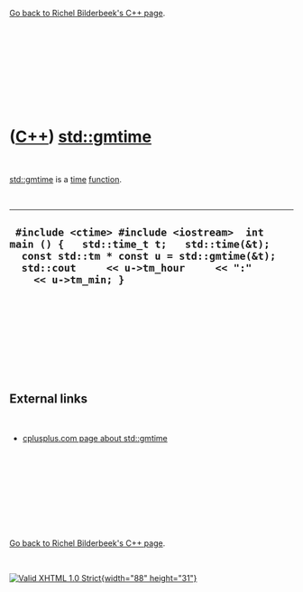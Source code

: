 

[Go back to Richel Bilderbeek's C++ page](Cpp.htm).

 

 

 

 

 

([C++](Cpp.htm)) [std::gmtime](CppGmtime.htm)
=============================================

 

[std::gmtime](CppGmtime.htm) is a [time](CppTime.htm)
[function](CppFunction.htm).

 

  ----------------------------------------------------------------------------------------------------------------------------------------------------------------------------------------------------
  ` #include <ctime> #include <iostream>  int main () {   std::time_t t;   std::time(&t);   const std::tm * const u = std::gmtime(&t);   std::cout     << u->tm_hour     << ":"     << u->tm_min; }`
  ----------------------------------------------------------------------------------------------------------------------------------------------------------------------------------------------------

 

 

 

 

 

External links
--------------

 

-   [cplusplus.com page about
    std::gmtime](http://www.cplusplus.com/reference/clibrary/ctime/gmtime)

 

 

 

 

 

[Go back to Richel Bilderbeek's C++ page](Cpp.htm).



 

[![Valid XHTML 1.0 Strict](valid-xhtml10.png){width="88"
height="31"}](http://validator.w3.org/check?uri=referer)
